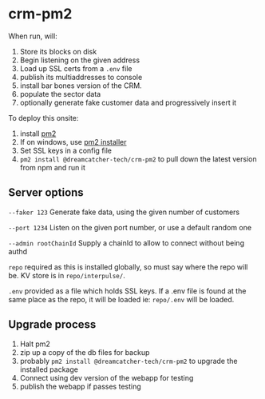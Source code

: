 # crm-pm2

When run, will:
1. Store its blocks on disk
2. Begin listening on the given address 
3. Load up SSL certs from a `.env` file
4. publish its multiaddresses to console
5. install bar bones version of the CRM.
6. populate the sector data
7. optionally generate fake customer data and progressively insert it

To deploy this onsite:
1. install [pm2](https://www.npmjs.com/package/pm2)
1. If on windows, use [pm2 installer](https://github.com/jessety/pm2-installer)
1. Set SSL keys in a config file
1. `pm2 install @dreamcatcher-tech/crm-pm2` to pull down the latest version from npm and run it

## Server options
`--faker 123` Generate fake data, using the given number of customers

`--port 1234` Listen on the given port number, or use a default random one

`--admin rootChainId` Supply a chainId to allow to connect without being authd

`repo` required as this is installed globally, so must say where the repo will be.  KV store is in `repo/interpulse/`.

`.env` provided as a file which holds SSL keys.  If a .env file is found at the same place as the repo, it will be loaded ie: `repo/.env` will be loaded.

## Upgrade process
1. Halt pm2
2. zip up a copy of the db files for backup
3. probably `pm2 install @dreamcatcher-tech/crm-pm2` to upgrade the installed package
5. Connect using dev version of the webapp for testing
6. publish the webapp if passes testing
